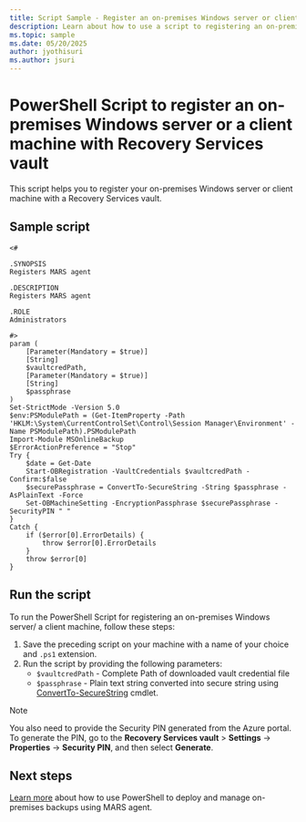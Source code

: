 ```yaml
---
title: Script Sample - Register an on-premises Windows server or client machine with a Recovery Services vault
description: Learn about how to use a script to registering an on-premises Windows Server or client machine with a Recovery Services vault.
ms.topic: sample
ms.date: 05/20/2025
author: jyothisuri
ms.author: jsuri
---
```


# PowerShell Script to register an on-premises Windows server or a client machine with Recovery Services vault

This script helps you to register your on-premises Windows server or client machine with a Recovery Services vault.

## Sample script

```azurepowershell
<#

.SYNOPSIS
Registers MARS agent

.DESCRIPTION
Registers MARS agent

.ROLE
Administrators

#>
param (
    [Parameter(Mandatory = $true)]
    [String]
    $vaultcredPath,
    [Parameter(Mandatory = $true)]
    [String]
    $passphrase
)
Set-StrictMode -Version 5.0
$env:PSModulePath = (Get-ItemProperty -Path 'HKLM:\System\CurrentControlSet\Control\Session Manager\Environment' -Name PSModulePath).PSModulePath
Import-Module MSOnlineBackup
$ErrorActionPreference = "Stop"
Try {
    $date = Get-Date
    Start-OBRegistration -VaultCredentials $vaultcredPath -Confirm:$false
    $securePassphrase = ConvertTo-SecureString -String $passphrase -AsPlainText -Force
    Set-OBMachineSetting -EncryptionPassphrase $securePassphrase -SecurityPIN " "
}
Catch {
    if ($error[0].ErrorDetails) {
        throw $error[0].ErrorDetails
    }
    throw $error[0]
}

```

## Run the script

To run the PowerShell Script for registering an on-premises Windows server/ a client machine, follow these steps:

1. Save the preceding script on your machine with a name of your choice and `.ps1` extension.
1. Run the script by providing the following parameters:
   - `$vaultcredPath` - Complete Path of downloaded vault credential file
   - `$passphrase` - Plain text string converted into secure string using [ConvertTo-SecureString](/powershell/module/microsoft.powershell.security/convertto-securestring) cmdlet.

>[!Note]
>You also need to provide the Security PIN generated from the Azure portal. To generate the PIN, go to the **Recovery Services vault** > **Settings** -> **Properties** -> **Security PIN**, and then select **Generate**.

## Next steps

[Learn more](../backup-client-automation.md) about how to use PowerShell to deploy and manage on-premises backups using MARS agent.

